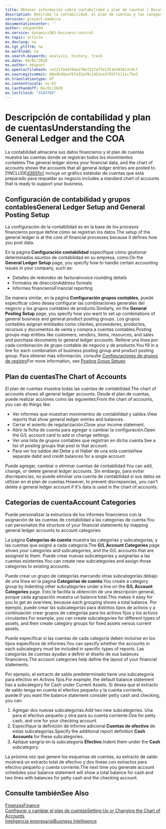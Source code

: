 ```yaml
---
title: Obtener información sobre contabilidad y plan de cuentas | Documentos de Microsoft
description: Describe la contabilidad, el plan de cuentas y las categorías de cuentas.
services: project-madeira
documentationcenter: ''
author: edupont04
ms.service: dynamics365-business-central
ms.topic: article
ms.devlang: na
ms.tgt_pltfrm: na
ms.workload: na
ms.search.keywords: analysis, history, track
ms.date: 04/01/2020
ms.author: edupont
ms.openlocfilehash: ce221fed4704a278e7227affe13516303613c9cf
ms.sourcegitcommit: 88e4b30eaf6fa32af0c1452ce2f85ff1111c75e2
ms.translationtype: HT
ms.contentlocale: es-ES
ms.lasthandoff: 04/01/2020
ms.locfileid: "3183769"
---
```

# <a name="understanding-the-general-ledger-and-the-coa"></a><span data-ttu-id="d465a-103">Descripción de contabilidad y plan de cuentas</span><span class="sxs-lookup"><span data-stu-id="d465a-103">Understanding the General Ledger and the COA</span></span>
<span data-ttu-id="d465a-104">La contabilidad almacena sus datos financieros y el plan de cuentas muestra las cuentas donde se registran todos los movimientos contables.</span><span class="sxs-lookup"><span data-stu-id="d465a-104">The general ledger stores your financial data, and the chart of accounts shows the accounts that all general ledger entries are posted to.</span></span> [!INCLUDE[d365fin](includes/d365fin_md.md)] <span data-ttu-id="d465a-105">incluye un gráfico estándar de cuentas que está preparado para respaldar su negocio.</span><span class="sxs-lookup"><span data-stu-id="d465a-105">includes a standard chart of accounts that is ready to support your business.</span></span>

## <a name="general-ledger-setup-and-general-posting-setup"></a><span data-ttu-id="d465a-106">Configuración de contabilidad y grupos contables</span><span class="sxs-lookup"><span data-stu-id="d465a-106">General Ledger Setup and General Posting Setup</span></span>
<span data-ttu-id="d465a-107">La configuración de la contabilidad es en la base de los procesos financieros porque define cómo se registran los datos.</span><span class="sxs-lookup"><span data-stu-id="d465a-107">The setup of the general ledger is at the core of financial processes because it defines how you post data.</span></span>  

<span data-ttu-id="d465a-108">En la página **Configuración contabilidad** especifique cómo gestionar determinados asuntos de contabilidad en su empresa, como:</span><span class="sxs-lookup"><span data-stu-id="d465a-108">On the **General Ledger Setup** page, you specify how to handle certain accounting issues in your company, such as:</span></span>  

* <span data-ttu-id="d465a-109">Detalles de redondeo de factura</span><span class="sxs-lookup"><span data-stu-id="d465a-109">Invoice rounding details</span></span>  
* <span data-ttu-id="d465a-110">Formatos de dirección</span><span class="sxs-lookup"><span data-stu-id="d465a-110">Address formats</span></span>  
* <span data-ttu-id="d465a-111">Informes financieros</span><span class="sxs-lookup"><span data-stu-id="d465a-111">Financial reporting</span></span>  

<span data-ttu-id="d465a-112">De manera similar, en la página **Configuración grupos contables**, puede especificar cómo desea configurar las combinaciones generales del negocio y los grupos contables de producto.</span><span class="sxs-lookup"><span data-stu-id="d465a-112">Similarly, on the **General Posting Setup** page, you specify how you want to set up combinations of general business and general product posting groups.</span></span> <span data-ttu-id="d465a-113">Los grupos contables asignan entidades como clientes, proveedores, productos, recursos y documentos de venta y compra a cuentas contables.</span><span class="sxs-lookup"><span data-stu-id="d465a-113">Posting groups map entities like customers, vendors, items, resources, and sales and purchase documents to general ledger accounts.</span></span> <span data-ttu-id="d465a-114">Rellene una línea por cada combinación de grupo contable de negocio y de producto.</span><span class="sxs-lookup"><span data-stu-id="d465a-114">You fill in a line for each combination of business posting group and product posting group.</span></span> <span data-ttu-id="d465a-115">Para obtener más información, consulte [Configuraciones de grupos de registro](finance-posting-groups.md)</span><span class="sxs-lookup"><span data-stu-id="d465a-115">For more information, see [Posting Group Setups](finance-posting-groups.md)</span></span>  

## <a name="the-chart-of-accounts"></a><span data-ttu-id="d465a-116">Plan de cuentas</span><span class="sxs-lookup"><span data-stu-id="d465a-116">The Chart of Accounts</span></span>
<span data-ttu-id="d465a-117">El plan de cuentas muestra todas las cuentas de contabilidad.</span><span class="sxs-lookup"><span data-stu-id="d465a-117">The chart of accounts shows all general ledger accounts.</span></span> <span data-ttu-id="d465a-118">Desde el plan de cuentas, puede realizar acciones como las siguientes:</span><span class="sxs-lookup"><span data-stu-id="d465a-118">From the chart of accounts, you can do things like:</span></span>  

* <span data-ttu-id="d465a-119">Ver informes que muestran movimientos de contabilidad y saldos.</span><span class="sxs-lookup"><span data-stu-id="d465a-119">View reports that show general ledger entries and balances.</span></span>  
* <span data-ttu-id="d465a-120">Cerrar el asiento de regularización.</span><span class="sxs-lookup"><span data-stu-id="d465a-120">Close your income statement.</span></span>  
* <span data-ttu-id="d465a-121">Abrir la ficha de cuenta para agregar o cambiar la configuración.</span><span class="sxs-lookup"><span data-stu-id="d465a-121">Open the G/L account card to add or change settings.</span></span>  
* <span data-ttu-id="d465a-122">Ver una lista de grupos contables que registran en dicha cuenta.</span><span class="sxs-lookup"><span data-stu-id="d465a-122">See a list of posting groups that post to that account.</span></span>
* <span data-ttu-id="d465a-123">Para ver los saldos del Debe y el Haber de una sola cuenta</span><span class="sxs-lookup"><span data-stu-id="d465a-123">View separate debit and credit balances for a single account</span></span>  

<span data-ttu-id="d465a-124">Puede agregar, cambiar o eliminar cuentas de contabilidad.</span><span class="sxs-lookup"><span data-stu-id="d465a-124">You can add, change, or delete general ledger accounts.</span></span> <span data-ttu-id="d465a-125">Sin embargo, para evitar discrepancias, no puede eliminar una cuenta de contabilidad si sus datos se utilizan en el plan de cuentas.</span><span class="sxs-lookup"><span data-stu-id="d465a-125">However, to prevent discrepancies, you can't delete a general ledger account if it's data is used in the chart of accounts.</span></span>  

## <a name="account-categories"></a><span data-ttu-id="d465a-126">Categorías de cuenta</span><span class="sxs-lookup"><span data-stu-id="d465a-126">Account Categories</span></span>
<span data-ttu-id="d465a-127">Puede personalizar la estructura de los informes financieros con la asignación de las cuentas de contabilidad a las categorías de cuenta.</span><span class="sxs-lookup"><span data-stu-id="d465a-127">You can personalize the structure of your financial statements by mapping general ledger accounts to account categories.</span></span>  

<span data-ttu-id="d465a-128">La página **Categorías de cuenta** muestra las categorías y subcategorías, y las cuentas que asignó a cada categoría.</span><span class="sxs-lookup"><span data-stu-id="d465a-128">The **G/L Account Categories** page shows your categories and subcategories, and the G/L accounts that are assigned to them.</span></span> <span data-ttu-id="d465a-129">Puede crear nuevas subcategorías y asignarlas a las cuentas existentes.</span><span class="sxs-lookup"><span data-stu-id="d465a-129">You can create new subcategories and assign those categories to existing accounts.</span></span>  

<span data-ttu-id="d465a-130">Puede crear un grupo de categorías marcando otras subcategorías debajo de una línea en la página **Categorías de cuenta**.</span><span class="sxs-lookup"><span data-stu-id="d465a-130">You create a category group by indenting other subcategories under a line on the **G/L Account Categories** page.</span></span> <span data-ttu-id="d465a-131">Esto le facilita la obtención de una descripción general, porque cada agrupación muestra un balance total.</span><span class="sxs-lookup"><span data-stu-id="d465a-131">This makes it easy for you to get an overview, because each grouping shows a total balance.</span></span> <span data-ttu-id="d465a-132">Por ejemplo, puede crear las subcategorías para distintos tipos de activos y a continuación crear grupos de categorías para los activos fijos y los activos circulantes.</span><span class="sxs-lookup"><span data-stu-id="d465a-132">For example, you can create subcategories for different types of assets, and then create category groups for fixed assets versus current assets.</span></span>  

<span data-ttu-id="d465a-133">Puede especificar si las cuentas de cada categoría deben incluirse en los tipos específicos de informes.</span><span class="sxs-lookup"><span data-stu-id="d465a-133">You can specify whether the accounts in each subcategory must be included in specific types of reports.</span></span> <span data-ttu-id="d465a-134">Las categorías de cuentas ayudan a definir el diseño de sus balances financieros.</span><span class="sxs-lookup"><span data-stu-id="d465a-134">The account categories help define the layout of your financial statements.</span></span>  

<span data-ttu-id="d465a-135">Por ejemplo, el extracto de saldo predeterminado tiene una subcategoría para efectivo en Activos fijos.</span><span class="sxs-lookup"><span data-stu-id="d465a-135">For example, the default balance statement has a subcategory for Cash under Current Assets.</span></span> <span data-ttu-id="d465a-136">Si desea que el extracto de saldo tenga en cuenta el efectivo pequeño y la cuenta corriente, puede:</span><span class="sxs-lookup"><span data-stu-id="d465a-136">If you want the balance statement consider petty cash and checking, you can:</span></span>  

1. <span data-ttu-id="d465a-137">Agregar dos nuevas subcategorías.</span><span class="sxs-lookup"><span data-stu-id="d465a-137">Add two new subcategories.</span></span> <span data-ttu-id="d465a-138">Una para el efectivo pequeño y otra para su cuenta corriente.</span><span class="sxs-lookup"><span data-stu-id="d465a-138">One for petty cash, and one for your checking account.</span></span>  
2. <span data-ttu-id="d465a-139">Especifique la definición de informe adicional **Cuentas de efectivo** de estas subcategorías.</span><span class="sxs-lookup"><span data-stu-id="d465a-139">Specify the additional report definition **Cash Accounts** for these subcategories.</span></span>  
3. <span data-ttu-id="d465a-140">Aplique sangría en la subcategoría **Efectivo**.</span><span class="sxs-lookup"><span data-stu-id="d465a-140">Indent them under the **Cash** subcategory.</span></span>  

<span data-ttu-id="d465a-141">La próxima vez que genere los esquemas de cuentas, su extracto de saldo mostrará un extracto total de efectivo y dos líneas con extractos para efectivo pequeño y cuenta corriente.</span><span class="sxs-lookup"><span data-stu-id="d465a-141">The next time you generate account schedules your balance statement will show a total balance for cash and two lines with balances for petty cash and the checking account.</span></span>  

## <a name="see-also"></a><span data-ttu-id="d465a-142">Consulte también</span><span class="sxs-lookup"><span data-stu-id="d465a-142">See Also</span></span>
[<span data-ttu-id="d465a-143">Finanzas</span><span class="sxs-lookup"><span data-stu-id="d465a-143">Finance</span></span>](finance.md)  
[<span data-ttu-id="d465a-144">Configurar o cambiar el plan de cuentas</span><span class="sxs-lookup"><span data-stu-id="d465a-144">Setting Up or Changing the Chart of Accounts</span></span>](finance-setup-chart-accounts.md)  
[<span data-ttu-id="d465a-145">Inteligencia empresarial</span><span class="sxs-lookup"><span data-stu-id="d465a-145">Business Intelligence</span></span>](bi.md)  

